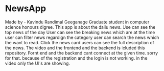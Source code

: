 # NewsApp
Made by  - Kavindu Randimal Geeganage
Graduate student in computer science honours digree. 
This app is about the dailu news. 
Use can see the top news of the day
User can see the breaking news which are at the time
user can filter news regardign the category
user can search the news which the want to read.
Click the news card users can see the full description of the news.
The video and the frontend and the backend is icluded this repository. 
Fornt end and the backend cant connect at the given time. sorry for that. because of the registration and the login is not working. in the video only the UI's are showing.
